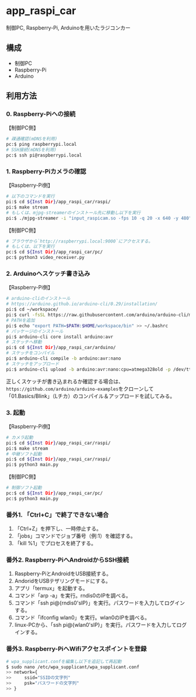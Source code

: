 # app_raspi_car
制御PC, Raspberry-Pi, Arduinoを用いたラジコンカー

## 構成
* 制御PC
* Raspberry-Pi
* Arduino

## 利用方法

### 0. Raspberry-Piへの接続

【制御PC側】
``` bash
# 疎通確認(mDNSを利用)
pc:$ ping raspberrypi.local
# SSH接続(mDNSを利用)
pc:$ ssh pi@raspberrypi.local
```

### 1. Raspberry-Piカメラの確認

【Raspberry-Pi側】
``` bash
# 以下のコマンドを実行
pi:$ cd ${Inst Dir}/app_raspi_car/raspi/
pi:$ make stream
# もしくは、mjpg-streamerのインストール先に移動し以下を実行
pi:$ ./mjpg-streamer -i "input_raspicam.so -fps 10 -q 20 -x 640 -y 480" -o "output_http.so -w ./www -p 9000"
```

【制御PC側】
``` bash
# ブラウザから`http://raspberrypi.local:9000`にアクセスする。
# もしくは、以下を実行
pc:$ cd ${Inst Dir}/app_raspi_car/pc/
pc:$ python3 video_receiver.py
```

### 2. Arduinoへスケッチ書き込み

【Raspberry-Pi側】
``` bash
# arduino-cliのインストール
# https://arduino.github.io/arduino-cli/0.29/installation/
pi:$ cd ~/workspace/
pi:$ curl -fsSL https://raw.githubusercontent.com/arduino/arduino-cli/master/install.sh | sh
# PATHを追加
pi:$ echo "export PATH=$PATH:$HOME/workspace/bin" >> ~/.bashrc
# パッケージのインストール
pi:$ arduino-cli core install arduino:avr
# スケッチへ移動
pi:$ cd ${Inst Dir}/app_raspi_car/arduino/
# スケッチをコンパイル
pi:$ arduino-cli compile -b arduino:avr:nano
# スケッチをアップロード
pi:$ arduino-cli upload -b arduino:avr:nano:cpu=atmega328old -p /dev/ttyUSB0
```

正しくスケッチが書き込まれるか確認する場合は、`https://github.com/arduino/arduino-examples`をクローンして「01.Basics/Blink」（Lチカ）のコンパイル＆アップロードを試してみる。

### 3. 起動

【Raspberry-Pi側】
``` bash
# カメラ起動
pi:$ cd ${Inst Dir}/app_raspi_car/raspi/
pi:$ make stream
# 中継ソフト起動
pi:$ cd ${Inst Dir}/app_raspi_car/raspi/
pi:$ python3 main.py
```

【制御PC側】
``` bash
# 制御ソフト起動
pc:$ cd ${Inst Dir}/app_raspi_car/pc/
pc:$ python3 main.py
```

### 番外1. 「Ctrl+C」で終了できない場合
1. 「Ctrl+Z」を押下し、一時停止する。
1. 「jobs」コマンドでジョブ番号（例:1）を確認する。
1. 「kill %1」でプロセスを終了する。

### 番外2. Raspberry-PiへAndroidからSSH接続
1. Raspberry-PiとAndroidをUSB接続する。
1. AndoridをUSBテザリングモードにする。
1. アプリ「termux」を起動する。
1. コマンド「arp -a」を実行。rndis0のIPを調べる。
1. コマンド「ssh pi@{rndis0'sIP}」を実行。パスワードを入力してログインする。
1. コマンド「ifconfig wlan0」を実行。wlan0のIPを調べる。
1. linux-PCから、「ssh pi@{wlan0'sIP}」を実行。パスワードを入力してログインする。

### 番外3. Raspberry-PiへWifiアクセスポイントを登録

``` bash
# wpa_supplicant.confを編集し以下を追記して再起動
$ sudo nano /etc/wpa_supplicant/wpa_supplicant.conf
>> network={
>>     ssid="SSIDの文字列"
>>     psk="パスワードの文字列"
>> }
```
